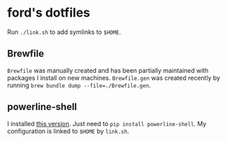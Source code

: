 ford's dotfiles
================

Run `./link.sh` to add symlinks to `$HOME`.


Brewfile
---------

`Brewfile` was manually created and has been partially maintained with packages
I install on new machines. `Brewfile.gen` was created recently by running
`brew bundle dump --file=./Brewfile.gen`.


powerline-shell
----------------

I installed [this version](https://github.com/b-ryan/powerline-shell/tree/a9b8c9bb39).
Just need to `pip install powerline-shell`. My configuration is linked to `$HOME`
by `link.sh`.
